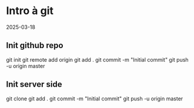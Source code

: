 # Intro à git
2025-03-18

## Init github repo

git init
git remote add origin <url>
git add .
git commit -m "Initial commit"
git push -u origin master

## Init server side 

git clone <url>
git add .
git commit -m "Initial commit"
git push -u origin master

